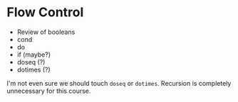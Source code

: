 Flow Control
============

* Review of booleans
* cond
* do
* if (maybe?)
* doseq (?)
* dotimes (?)

I'm not even sure we should touch `doseq` or `dotimes`. Recursion is completely unnecessary for this course.